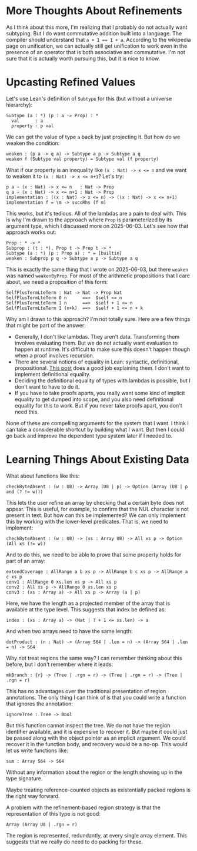 # More Thoughts About Refinements

As I think about this more, I'm realizing that I probably do not actually
want subtyping. But I do want commutative addition built into a language.
The compiler should understand that `a + 1 == 1 + a`. According to the
wikipedia page on unification, we can actually still get unification to work
even in the presence of an operator that is both associative and commutative.
I'm not sure that it is actually worth pursuing this, but it is nice
to know.

# Upcasting Refined Values

Let's use Lean's definition of `Subtype` for this (but without a universe
hierarchy):

    Subtype (a : *) (p : a -> Prop) : *
      val      : a
      property : p val

We can get the value of type `a` back by just projecting it. But how do
we weaken the condition:

    weaken : (p a -> q a) -> Subtype a p -> Subtype a q
    weaken f (Subtype val property) = Subtype val (f property)

What if our property is an inequality like `(x : Nat) -> x <= n` and we
want to weaken it to `(x : Nat) -> x <= n+1`? Let's try:

    p a ~ (x : Nat) -> x <= n   : Nat -> Prop
    q a ~ (x : Nat) -> x <= n+1 : Nat -> Prop
    implementation : ((x : Nat) -> x <= n) -> ((x : Nat) -> x <= n+1)
    implementation f = \m -> succRhs (f m)

This works, but it's tedious. All of the lambdas are a pain to deal with.
This is why I'm drawn to the approach where `Prop` is parameterized by
its argument type, which I discussed more on 2025-06-03. Let's see how
that approach works out:

    Prop : * -> *
    Subprop : (t : *). Prop t -> Prop t -> *
    Subtype (a : *) (p : Prop a) : * = [builtin]
    weaken : Subprop p q -> Subtype a p -> Subtype a q

This is exactly the same thing that I wrote on 2025-06-03, but there `weaken`
was named `weakenByProp`. For most of the arithmetic propositions that I
care about, we need a proposition of this form:

    SelfPlusTermLteTerm : Nat -> Nat -> Prop Nat
    SelfPlusTermLteTerm 0 n      ==>  $self <= n
    SelfPlusTermLteTerm 1 n      ==>  $self + 1 <= n
    SelfPlusTermLteTerm 1 (n+k)  ==>  $self + 1 <= n + k

Why am I drawn to this approach? I'm not totally sure. Here are a few things
that might be part of the answer:

* Generally, I don't like lambdas. They aren't data. Transforming them involves
  evaluating them. But we do not actually want evaluation to happen at runtime.
  It's difficult to make sure this doesn't happen though when a proof involves
  recursion.
* There are several notions of equality in Lean: syntactic, definitional, propositional.
  [This post](https://www.ma.imperial.ac.uk/~buzzard/xena/formalising-mathematics-2022/Part_B/equality.html)
  does a good job explaining them. I don't want to implement definitional equality.
* Deciding the definitional equality of types with lambdas is possible, but I
  don't want to have to do it.
* If you have to take proofs aparts, you really want some kind of implicit
  equality to get dumped into scope, and you also need definitional equality
  for this to work. But if you never take proofs apart, you don't need this.

None of these are compelling arguments for the system that I want. I think
I can take a considerable shortcut by building what I want. But then I could
go back and improve the dependent type system later if I needed to.

# Learning Things About Existing Data

What about functions like this:

    checkByteAbsent : (w : U8) -> Array (U8 | p) -> Option (Array (U8 | p and (? != w)))

This lets the user refine an array by checking that a certain byte does not
appear. This is useful, for example, to confirm that the NUL character is not
present in text. But how can this be implemented? We can only implement this
by working with the lower-level predicates. That is, we need to implement:

    checkByteAbsent : (w : U8) -> (xs : Array U8) -> All xs p -> Option (All xs (!= w))

And to do this, we need to be able to prove that some property holds for part
of an array:

    extendCoverage : AllRange a b xs p -> AllRange b c xs p -> AllRange a c xs p
    conv1 : AllRange 0 xs.len xs p -> All xs p
    conv2 : All xs p -> AllRange 0 xs.len xs p
    conv3 : (xs : Array a) -> All xs p -> Array (a | p)

Here, we have the length as a projected member of the array that is available
at the type level. This suggests that index be defined as:

    index : (xs : Array a) -> (Nat | ? + 1 <= xs.len) -> a

And when two arrays need to have the same length:

    dotProduct : (n : Nat) -> (Array S64 | .len = n) -> (Array S64 | .len = n) -> S64

Why not treat regions the same way? I can remember thinking about this before,
but I don't remember where it leads:

    mkBranch : {r} -> (Tree | .rgn = r) -> (Tree | .rgn = r) -> (Tree | .rgn = r)

This has no advantages over the traditional presentation of region annotations.
The only thing I can think of is that you could write a function that ignores
the annotation:

    ignoreTree : Tree -> Bool

But this function cannot inspect the tree. We do not have the region identifier
available, and it is expensive to recover it. But maybe it could just be passed
along with the object pointer as an implicit argument. We could recover it in
the function body, and recovery would be a no-op. This would let us write
functions like:

    sum : Array S64 -> S64

Without any information about the region or the length showing up in the type
signature.

Maybe treating reference-counted objects as existentially packed regions is
the right way forward.

A problem with the refinement-based region strategy is that the representation
of this type is not good:

    Array (Array U8 | .rgn = r)

The region is represented, redundantly, at every single array element. This
suggests that we really do need to do packing for these.
